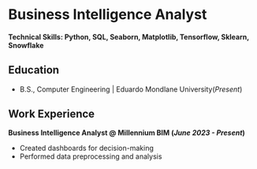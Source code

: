 # Business Intelligence Analyst

#### Technical Skills: Python, SQL, Seaborn, Matplotlib, Tensorflow, Sklearn, Snowflake

## Education			        		
- B.S., Computer Engineering | Eduardo Mondlane University(_Present_)

## Work Experience
**Business Intelligence Analyst @ Millennium BIM (_June 2023 - Present_)**
- Created dashboards for decision-making
- Performed data preprocessing and analysis
